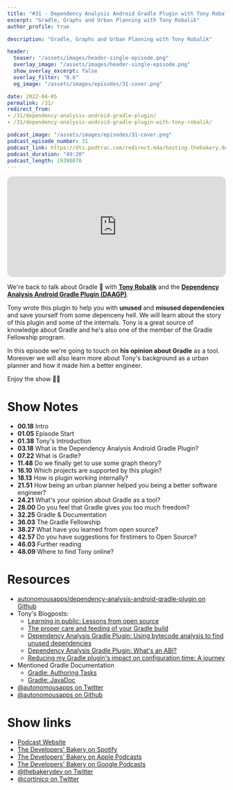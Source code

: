 ```yaml
---
title: "#31 - Dependency Analysis Android Gradle Plugin with Tony Robalik"
excerpt: "Gradle, Graphs and Urban Planning with Tony Robalik"
author_profile: true

description: "Gradle, Graphs and Urban Planning with Tony Robalik"

header:
  teaser: "/assets/images/header-single-episode.png"
  overlay_image: "/assets/images/header-single-episode.png"
  show_overlay_excerpt: false
  overlay_filter: "0.6"
  og_image: "/assets/images/episodes/31-cover.png"

date: 2022-04-05
permalink: /31/
redirect_from:
- /31/dependency-analysis-android-gradle-plugin/
- /31/dependency-analysis-android-gradle-plugin-with-tony-robalik/

podcast_image: "/assets/images/episodes/31-cover.png"
podcast_episode_number: 31
podcast_link: https://dts.podtrac.com/redirect.m4a/hosting.thebakery.dev/31-thedevelopersbakery-daagp.m4a
podcast_duration: "49:20"
podcast_length: 19398076
---
```


<iframe style="border-radius:12px" src="https://open.spotify.com/embed/episode/7iD2E7Ma4AdOx9m8DQg9fP?utm_source=generator" width="100%" height="232" frameBorder="0" allowfullscreen="" allow="autoplay; clipboard-write; encrypted-media; fullscreen; picture-in-picture"></iframe>

We're back to talk about Gradle 🐘 with [**Tony Robalik**](https://twitter.com/autonomousapps) and the [**Dependency Analysis Android Gradle Plugin (DAAGP)**](https://github.com/autonomousapps/dependency-analysis-android-gradle-plugin).

Tony wrote this plugin to help you with **unused** and **misused dependencies** and save yourself from some depenceny hell. We will learn about the story of this plugin and some of the internals. Tony is a great source of knowledge about Gradle and he's also one of the member of the Gradle Fellowship program. 

In this episode we're going to touch on **his opinion about Gradle** as a tool. Moreover we will also learn more about Tony's background as a urban planner and how it made him a better engineer. 

Enjoy the show 👨‍🍳

# Show Notes

- **00.18** Intro
- **01.05** Episode Start
- **01.38** Tony's Introduction
- **03.18** What is the Dependency Analysis Android Gradle Plugin?
- **07.22** What is Gradle?
- **11.48** Do we finally get to use some graph theory?
- **16.10** Which projects are supported by this plugin?
- **18.13** How is plugin working internally?
- **21.51** How being an urban planner helped you being a better software engineer?
- **24.21** What's your opinion about Gradle as a tool?
- **28.00** Do you feel that Gradle gives you too much freedom?
- **32.25** Gradle & Documentation
- **36.03** The Gradle Fellowship
- **38.27** What have you learned from open source?
- **42.57** Do you have suggestions for firstimers to Open Source?
- **46.03** Further reading
- **48.09** Where to find Tony online?

# Resources

* <i class="fab fa-github"></i> [autonomousapps/dependency-analysis-android-gradle-plugin on Github](https://github.com/autonomousapps/dependency-analysis-android-gradle-plugin)
* Tony's Blogposts:
  * <i class="fas fa-link"></i>[Learning in public: Lessons from open source](https://dev.to/autonomousapps/learning-in-public-lessons-from-open-source-4g6l)
  * <i class="fas fa-link"></i>[The proper care and feeding of your Gradle build](https://dev.to/autonomousapps/the-proper-care-and-feeding-of-your-gradle-build-d8g)
  * <i class="fas fa-link"></i>[Dependency Analysis Gradle Plugin: Using bytecode analysis to find unused dependencies](https://dev.to/autonomousapps/dependency-analysis-gradle-plugin-using-bytecode-analysis-to-find-unused-dependencies-509n)
  * <i class="fas fa-link"></i>[Dependency Analysis Gradle Plugin: What's an ABI?](https://dev.to/autonomousapps/dependency-analysis-gradle-plugin-what-s-an-abi-3l2h)
  * <i class="fas fa-link"></i>[Reducing my Gradle plugin's impact on configuration time: A journey](https://dev.to/autonomousapps/reducing-my-gradle-plugin-s-impact-on-configuration-time-a-journey-32h2)
* Mentioned Gradle Documentation
  * <i class="fas fa-link"></i>[Gradle: Authoring Tasks](https://docs.gradle.org/current/userguide/more_about_tasks.html)
  * <i class="fas fa-link"></i>[Gradle: JavaDoc](https://docs.gradle.org/current/dsl/)
* <i class="fab fa-twitter"></i> [@autonomousapps on Twitter](https://twitter.com/autonomousapps)
* <i class="fab fa-github"></i> [@autonomousapps on Github](https://github.com/autonomousapps)

# Show links

* <i class="fas fa-link"></i> [Podcast Website](https://thebakery.dev)
* <i class="fab fa-spotify"></i> [The Developers' Bakery on Spotify](https://open.spotify.com/show/4jV6Yoz7D38sZJlYMzJm3k?si=AL3ske_0R_CKlEScMhYhug)
* <i class="fas fa-podcast"></i> [The Developers' Bakery on Apple Podcasts](https://podcasts.apple.com/us/podcast/the-developers-bakery/id1542849034)
* <i class="fab fa-google-play"></i> [The Developers' Bakery on Google Podcasts](https://podcasts.google.com/feed/aHR0cHM6Ly90aGViYWtlcnkuZGV2L3BvZGNhc3QueG1s)
* <i class="fab fa-twitter"></i> [@thebakerydev on Twitter](https://twitter.com/thebakerydev)
* <i class="fab fa-twitter"></i> [@cortinico on Twitter](https://twitter.com/cortinico)
